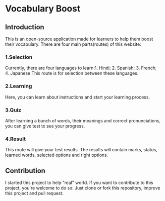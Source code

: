 # Vocabulary Boost

## Introduction
This is an open-source application made for learners to help them boost their vocabulary.
There are four main parts(routes) of this website:
### 1.Selection
Currently, there are four languages to learn:1. Hindi; 2. Spanish; 3. French; 4. Japanese
This route is for selection between these languages.

### 2.Learning
Here, you can learn about instructions and start your learning process.

### 3.Quiz
After learning a bunch of words, their meanings and correct pronunciations, you can give test to see your progress.

### 4.Result
This route will give your test results. The results will contain marks, status, learned words, selected options and right options.

## Contribution
I started this project to help "real" world. If you want to contribute to this project, you're welcome to do so. Just clone or fork this repository, improve this project and pull request.
